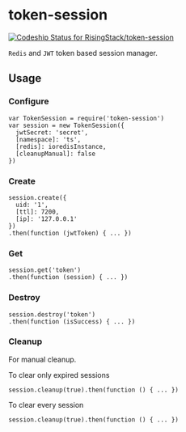 # token-session
[ ![Codeship Status for RisingStack/token-session](https://codeship.com/projects/f14d16b0-44c7-0133-4946-4686174fbfc9/status?branch=master)](https://codeship.com/projects/104466)  

`Redis` and `JWT` token based session manager.

## Usage

### Configure

```
var TokenSession = require('token-session')
var session = new TokenSession({
  jwtSecret: 'secret',
  [namespace]: 'ts',
  [redis]: ioredisInstance,
  [cleanupManual]: false
})

```

### Create

```
session.create({
  uid: '1',
  [ttl]: 7200,
  [ip]: '127.0.0.1'
})
.then(function (jwtToken) { ... })
```

### Get

```
session.get('token')
.then(function (session) { ... })
```

### Destroy

```
session.destroy('token')
.then(function (isSuccess) { ... })
```

### Cleanup

For manual cleanup.

To clear only expired sessions
```
session.cleanup(true).then(function () { ... })
```

To clear every session
```
session.cleanup(true).then(function () { ... })
```
